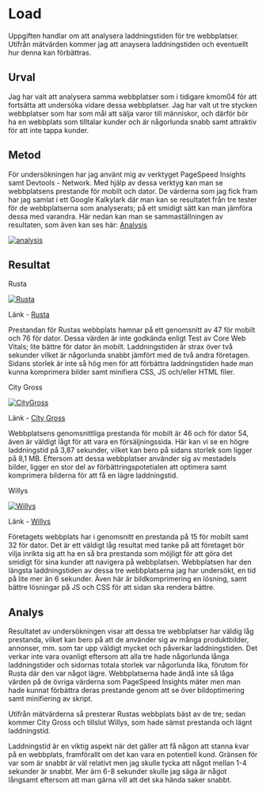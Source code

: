 Load
=======================

Uppgiften handlar om att analysera laddningstiden för tre webbplatser. Utifrån mätvärden kommer jag att anaysera laddningstiden och eventuellt hur denna kan förbättras.

Urval
-----------------------

Jag har valt att analysera samma webbplatser som i tidigare kmom04 för att fortsätta att undersöka vidare dessa webbplatser. Jag har valt ut tre stycken webbplatser som har som mål att sälja varor till människor, och därför bör ha en webbplats som tilltalar kunder och är någorlunda snabb samt attraktiv för att inte tappa kunder. 

Metod
-----------------------

För undersökningen har jag använt mig av verktyget PageSpeed Insights samt Devtools - Network. Med hjälp av dessa verktyg kan man se webbplatsens prestande för mobilt och dator. De värderna som jag fick fram har jag samlat i ett Google Kalkylark där man kan se resultatet från tre tester för de webbplatserna som analyserats; på ett smidigt sätt kan man jämföra dessa med varandra. Här nedan kan man se sammaställningen av resultaten, som även kan ses här: [Analysis](https://docs.google.com/spreadsheets/d/1ASgPFp0rXllDr_LJp5bSdMsthWKE_bqUFsJ0oh_ULFw/edit?gid=0#gid=0)

<a href="%base_url%/image/analysis.png" target="_blank" aria-label="Analysis">
    <picture>
        <source media="(min-width: 668px)" srcset="%base_url%/image/analysis.png" alt="analysis">
        <img src="%base_url%/image/analysis.png&w=1200" alt="analysis">
    </picture>
</a>

Resultat
-----------------------

Rusta

<a href="%base_url%/image/rusta.png" target="_blank" aria-label="Rusta">
    <picture>
        <source media="(min-width: 668px)" srcset="%base_url%/image/rusta.png" alt="Rusta">
        <img src="%base_url%/image/rusta.png&w=667" alt="Rusta">
    </picture>
</a>

Länk - [Rusta](https://www.rusta.com/sv-se)

Prestandan för Rustas webbplats hamnar på ett genomsnitt av 
47 för mobilt och 76 för dator. Dessa värden är inte godkända enligt Test av Core Web Vitals; lite bättre för dator än mobilt. Laddningstiden är strax över två sekunder vilket är någorlunda snabbt jämfört med de två andra företagen. Sidans storlek är inte så hög men för att förbättra laddningstiden hade man kunna komprimera bilder samt minifiera CSS, JS och/eller HTML filer.

City Gross

<a href="%base_url%/image/citygross.png" target="_blank" aria-label="CityGross">
    <picture>
        <source media="(min-width: 668px)" srcset="%base_url%/image/citygross.png" alt="CityGross">
        <img src="%base_url%/image/citygross.png&w=667" alt="CityGross">
    </picture>
</a>

Länk - [City Gross](https://www.citygross.se/)

Webbplatsens genomsnittliga prestanda för mobilt är 46 och för dator 54, även är väldigt lågt för att vara en försäljningssida. Här kan vi se en högre laddningstid på 3,87 sekunder, vilket kan bero på sidans storlek som ligger på 8,1 MB. Eftersom att dessa webbplatser använder sig av mestadels bilder, ligger en stor del av förbättringspotetialen att optimera samt komprimera bilderna för att få en lägre laddningstid. 

Willys

<a href="%base_url%/image/willys.png" target="_blank" aria-label="Willys">
    <picture>
        <source media="(min-width: 668px)" srcset="%base_url%/image/willys.png" alt="Willys">
        <img src="%base_url%/image/willys.png&w=667" alt="Willys">
    </picture>
</a>

Länk - [Willys](https://www.willys.se/)

Företagets webbplats har i genomsnitt en prestanda på 15 för mobilt samt 32 för dator. Det är ett väldigt låg resultat med tanke på att företaget bör vilja inrikta sig att ha en så bra prestanda som möjligt för att göra det smidigt för sina kunder att navigera på webbplatsen. Webbplatsen har den längsta laddningstiden av dessa tre webbplatserna jag har undersökt, en tid på lite mer än 6 sekunder. Även här är bildkomprimering en lösning, samt bättre lösningar på JS och CSS för att sidan ska rendera bättre. 

Analys
-----------------------

Resultatet av undersökningen visar att dessa tre webbplatser har väldig låg prestanda, vilket kan bero på att de använder sig av många produktbilder, annonser, mm. som tar upp väldigt mycket och påverkar laddningstiden. Det verkar inte vara ovanligt eftersom att alla tre hade någorlunda långa laddningstider och sidornas totala storlek var någorlunda lika, förutom för Rusta där den var något lägre. Webbplatserna hade ändå inte så låga värden på de övriga värderna som PageSpeed Insights mäter men man hade kunnat förbättra deras prestande genom att se över bildoptimering samt minifiering av skript.

Utifrån mätvärderna så presterar Rustas webbplats bäst av de tre; sedan kommer City Gross och tillslut Willys, som hade sämst prestanda och lägnt laddningstid.

Laddningstid är en viktig aspekt när det gäller att få någon att stanna kvar på en webbplats, framförallt om det kan vara en potentiell kund. Gränsen för var som är snabbt är väl relativt men jag skulle tycka att något mellan 1-4 sekunder är snabbt. Mer ärn 6-8 sekunder skulle jag säga är något långsamt eftersom att man gärna vill att det ska hända saker snabbt. 
